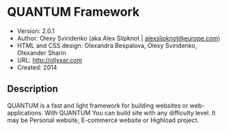 QUANTUM Framework
======================
+ Version: 2.0.1
+ Author: Olexy Sviridenko (aka Alex Slipknot | alexslipknot@europe.com)
+ HTML and CSS design: Olexandra Bespalova, Olexy Sviridenko, Olexander Sharin
+ URL: http://ollyxar.com
+ Created: 2014

Description
-----------
QUANTUM is a fast and light framework for building websites or web-applications.
With QUANTUM You can build site with any difficulty level. It may be Personal website, E-commerce website or Highload project.
